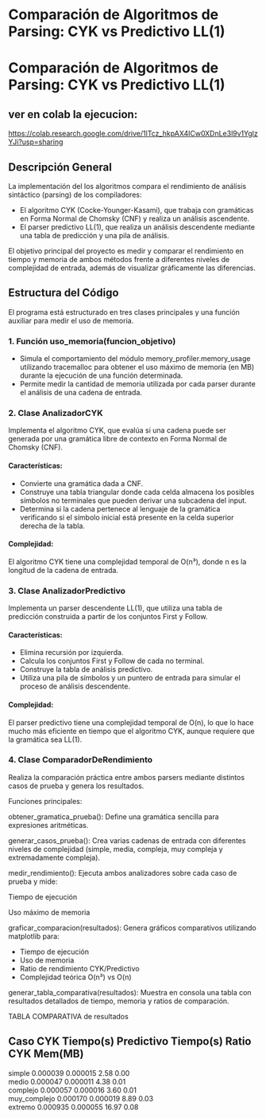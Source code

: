 # Comparación de Algoritmos de Parsing: CYK vs Predictivo LL(1)

# Comparación de Algoritmos de Parsing: CYK vs Predictivo LL(1)
## ver en colab la ejecucion:

https://colab.research.google.com/drive/1lTcz_hkpAX4ICw0XDnLe3l9v1YglzYJi?usp=sharing

## Descripción General

La implementación del los algoritmos compara el rendimiento de análisis sintáctico (parsing) de los compiladores:

- El algoritmo CYK (Cocke-Younger-Kasami), que trabaja con gramáticas en Forma Normal de Chomsky (CNF) y realiza un análisis ascendente.
- El parser predictivo LL(1), que realiza un análisis descendente mediante una tabla de predicción y una pila de análisis.

El objetivo principal del proyecto es medir y comparar el rendimiento en tiempo y memoria de ambos métodos frente a diferentes niveles de complejidad de entrada, además de visualizar gráficamente las diferencias.

## Estructura del Código

El programa está estructurado en tres clases principales y una función auxiliar para medir el uso de memoria.

### 1. Función uso_memoria(funcion_objetivo)

- Simula el comportamiento del módulo memory_profiler.memory_usage utilizando tracemalloc para obtener el uso máximo de memoria (en MB) durante la ejecución de una función determinada.
- Permite medir la cantidad de memoria utilizada por cada parser durante el análisis de una cadena de entrada.

### 2. Clase AnalizadorCYK

Implementa el algoritmo CYK, que evalúa si una cadena puede ser generada por una gramática libre de contexto en Forma Normal de Chomsky (CNF).

#### Características:

- Convierte una gramática dada a CNF.
- Construye una tabla triangular donde cada celda almacena los posibles símbolos no terminales que pueden derivar una subcadena del input.
- Determina si la cadena pertenece al lenguaje de la gramática verificando si el símbolo inicial está presente en la celda superior derecha de la tabla.

#### Complejidad:
El algoritmo CYK tiene una complejidad temporal de O(n³), donde n es la longitud de la cadena de entrada.

### 3. Clase AnalizadorPredictivo

Implementa un parser descendente LL(1), que utiliza una tabla de predicción construida a partir de los conjuntos First y Follow.

#### Características:
- Elimina recursión por izquierda.
- Calcula los conjuntos First y Follow de cada no terminal.
- Construye la tabla de análisis predictivo.
- Utiliza una pila de símbolos y un puntero de entrada para simular el proceso de análisis descendente.

#### Complejidad:
El parser predictivo tiene una complejidad temporal de O(n), lo que lo hace mucho más eficiente en tiempo que el algoritmo CYK, aunque requiere que la gramática sea LL(1).

### 4. Clase ComparadorDeRendimiento

Realiza la comparación práctica entre ambos parsers mediante distintos casos de prueba y genera los resultados.

Funciones principales:

obtener_gramatica_prueba():
Define una gramática sencilla para expresiones aritméticas.

generar_casos_prueba():
Crea varias cadenas de entrada con diferentes niveles de complejidad (simple, media, compleja, muy compleja y extremadamente compleja).

medir_rendimiento():
Ejecuta ambos analizadores sobre cada caso de prueba y mide:

Tiempo de ejecución

Uso máximo de memoria

graficar_comparacion(resultados):
Genera gráficos comparativos utilizando matplotlib para:

- Tiempo de ejecución
- Uso de memoria
- Ratio de rendimiento CYK/Predictivo
- Complejidad teórica O(n³) vs O(n)


generar_tabla_comparativa(resultados):
Muestra en consola una tabla con resultados detallados de tiempo, memoria y ratios de comparación.


TABLA COMPARATIVA de resultados 


Caso                CYK Tiempo(s)     Predictivo Tiempo(s)  Ratio     CYK Mem(MB)   
--------------------------------------------------------------------------------
simple              0.000039          0.000015              2.58      0.00          
medio               0.000047          0.000011              4.38      0.01          
complejo            0.000057          0.000016              3.60      0.01          
muy_complejo        0.000170          0.000019              8.89      0.03          
extremo             0.000935          0.000055              16.97     0.08   

